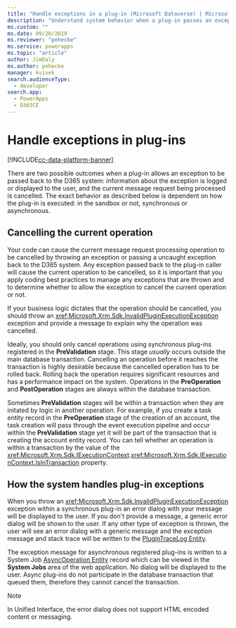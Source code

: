 ```yaml
---
title: "Handle exceptions in a plug-in (Microsoft Dataverse) | Microsoft Docs" # Intent and product brand in a unique string of 43-59 chars including spaces
description: "Understand system behavior when a plug-in passes an exception back to the caller."
ms.custom: ""
ms.date: 09/20/2019
ms.reviewer: "pehecke"
ms.service: powerapps
ms.topic: "article"
author: JimDaly
ms.author: pehecke
manager: kvivek
search.audienceType: 
  - developer
search.app: 
  - PowerApps
  - D365CE
---
```

# Handle exceptions in plug-ins

[!INCLUDE[cc-data-platform-banner](../../includes/cc-data-platform-banner.md)]

There are two possible outcomes when a plug-in allows an exception to be passed back to the D365 system: information about the exception is logged or displayed to the user, and the current message request being processed is cancelled. The exact behavior as described below is dependent on how the plug-in is executed: in the sandbox or not, synchronous or asynchronous.

<a name='cancelling-an-operation'></a>

## Cancelling the current operation

Your code can cause the current message request processing operation to be cancelled by throwing an exception or passing a uncaught exception back to the D365 system. Any exception passed back to the plug-in caller will cause the current operation to be cancelled, so it is important that you apply coding best practices to manage any exceptions that are thrown and to determine whether to allow the exception to cancel the current operation or not.

If your business logic dictates that the operation should be cancelled, you should throw an <xref:Microsoft.Xrm.Sdk.InvalidPluginExecutionException> exception and provide a message to explain why the operation was cancelled.

Ideally, you should only cancel operations using synchronous plug-ins registered in the **PreValidation** stage. This stage *usually* occurs outside the main database transaction. Cancelling an operation before it reaches the transaction is highly desirable because the cancelled operation has to be rolled back. Rolling back the operation requires significant resources and has a performance impact on the system. Operations in the **PreOperation** and **PostOperation** stages are always within the database transaction.

Sometimes **PreValidation** stages will be within a transaction when they are initated by logic in another operation. For example, if you create a task entity record in the **PreOperation** stage of the creation of an account, the task creation will pass through the event execution pipeline and occur within the **PreValidation** stage yet it will be part of the transaction that is creating the account entity record. You can tell whether an operation is within a transaction by the value of the <xref:Microsoft.Xrm.Sdk.IExecutionContext>.<xref:Microsoft.Xrm.Sdk.IExecutionContext.IsInTransaction> property.

## How the system handles plug-in exceptions

When you throw an <xref:Microsoft.Xrm.Sdk.InvalidPluginExecutionException> exception within a synchronous plug-in an error dialog with your message will be displayed to the user. If you don't provide a message, a generic error dialog will be shown to the user. If any other type of exception is thrown, the user will see an error dialog with a generic message and the exception message and stack trace will be written to the [PluginTraceLog Entity](reference/entities/plugintracelog.md).

The exception message for asynchronous registered plug-ins is written to a System Job [AsyncOperation Entity](reference/entities/asyncoperation.md) record which can be viewed in the **System Jobs** area of the web application. No dialog will be displayed to the user. Async plug-ins do not participate in the database transaction that queued them, therefore they cannot cancel the transaction.

> [!NOTE]
> In Unified Interface, the error dialog does not support HTML encoded content or messaging.
